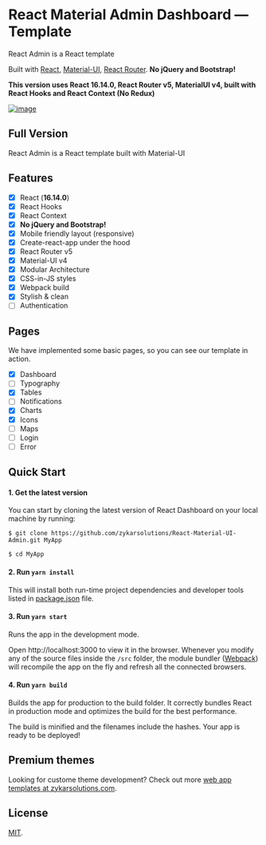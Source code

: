 # React Material Admin Dashboard — Template

React Admin is a React template 

Built with [React](https://facebook.github.io/react/), [Material-UI](https://material-ui.com), [React Router](https://reacttraining.com/react-router/).
**No jQuery and Bootstrap!**

**This version uses React 16.14.0, React Router v5, MaterialUI v4, built with React Hooks and React Context (No Redux)**


[![image](https://user-images.githubusercontent.com/24964748/55800639-df780300-5adc-11e9-84b7-7c2437088516.png)](https://flatlogic.com/admin-dashboards/react-material-admin/demo)

## Full Version

React Admin is a React template built with Material-UI

## Features

- [X] React (**16.14.0**)
- [X] React Hooks
- [X] React Context
- [X] **No jQuery and Bootstrap!**
- [X] Mobile friendly layout (responsive)
- [X] Create-react-app under the hood
- [X] React Router v5
- [X] Material-UI v4
- [X] Modular Architecture
- [X] CSS-in-JS styles
- [X] Webpack build
- [X] Stylish & clean
- [ ] Authentication

## Pages

We have implemented some basic pages, so you can see our template in action.

- [X] Dashboard
- [ ] Typography
- [X] Tables
- [ ] Notifications
- [X] Charts
- [X] Icons
- [ ] Maps
- [ ] Login
- [ ] Error

## Quick Start

#### 1. Get the latest version

You can start by cloning the latest version of React Dashboard on your
local machine by running:

```shell
$ git clone https://github.com/zykarsolutions/React-Material-UI-Admin.git MyApp

$ cd MyApp
```

#### 2. Run `yarn install`

This will install both run-time project dependencies and developer tools listed
in [package.json](package.json) file.

#### 3. Run `yarn start`

Runs the app in the development mode.

Open http://localhost:3000 to view it in the browser. Whenever you modify any of the source files inside the `/src` folder,
the module bundler ([Webpack](http://webpack.github.io/)) will recompile the
app on the fly and refresh all the connected browsers.

#### 4. Run `yarn build`

Builds the app for production to the build folder.
It correctly bundles React in production mode and optimizes the build for the best performance.

The build is minified and the filenames include the hashes.
Your app is ready to be deployed!


## Premium themes

Looking for custome theme development? Check out more [web app templates at zykarsolutions.com](https://zykarsolutions.com/services/design-development/).

## License

[MIT](https://github.com/zykarsolutions/React-Material-UI-Admin/blob/main/LICENSE.md).
